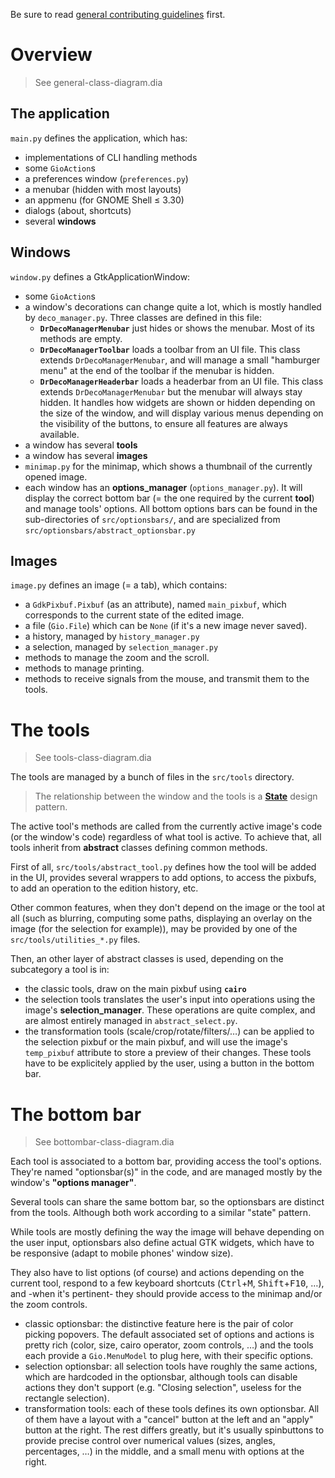 
Be sure to read [general contributing guidelines](../CONTRIBUTING.md#contribute-to-the-code)
first.

<!--[TOC]-->
<!--FIXME quand un objet retient qui l'a invoqué, c'est tjrs de la compo ??-->

# Overview

>See general-class-diagram.dia

## The application

`main.py` defines the application, which has:

- implementations of CLI handling methods
- some `GioAction`s
- a preferences window (`preferences.py`)
- a menubar (hidden with most layouts)
- an appmenu (for GNOME Shell ≤ 3.30)
- dialogs (about, shortcuts)
- several **windows**

## Windows

`window.py` defines a GtkApplicationWindow:

- some `GioAction`s
- a window's decorations can change quite a lot, which is mostly handled by
`deco_manager.py`. Three classes are defined in this file:
	- **`DrDecoManagerMenubar`** just hides or shows the menubar. Most of its
	methods are empty.
	- **`DrDecoManagerToolbar`** loads a toolbar from an UI file. This class
	extends `DrDecoManagerMenubar`, and will manage a small "hamburger menu" at
	the end of the toolbar if the menubar is hidden.
	- **`DrDecoManagerHeaderbar`** loads a headerbar from an UI file. This class
	extends `DrDecoManagerMenubar` but the menubar will always stay hidden.
	It handles how widgets are shown or hidden depending on the size of the
	window, and will display various menus depending on the visibility of the
	buttons, to ensure all features are always available.
- a window has several **tools**
- a window has several **images**
- `minimap.py` for the minimap, which shows a thumbnail of the currently opened image.
- each window has an **options_manager** (`options_manager.py`). It will display
the correct bottom bar (= the one required by the current **tool**) and manage
tools' options. All bottom options bars can be found in the sub-directories of
`src/optionsbars/`, and are specialized from `src/optionsbars/abstract_optionsbar.py`

## Images

`image.py` defines an image (= a tab), which contains:

- a `GdkPixbuf.Pixbuf` (as an attribute), named `main_pixbuf`, which corresponds
to the current state of the edited image.
- a file (`Gio.File`) which can be `None` (if it's a new image never saved).
- a history, managed by `history_manager.py`
- a selection, managed by `selection_manager.py`
- methods to manage the zoom and the scroll.
- methods to manage printing.
- methods to receive signals from the mouse, and transmit them to the tools.

# The tools

>See tools-class-diagram.dia

The tools are managed by a bunch of files in the `src/tools` directory.

>The relationship between the window and the tools is a
**[State](https://en.wikipedia.org/wiki/State_pattern)** design pattern.

The active tool's methods are called from the currently active image's code (or
the window's code) regardless of what tool is active. To achieve that, all tools
inherit from **abstract** classes defining common methods.

First of all, `src/tools/abstract_tool.py` defines how the tool will be added in
the UI, provides several wrappers to add options, to access the pixbufs, to add
an operation to the edition history, etc.

Other common features, when they don't depend on the image or the tool at all
(such as blurring, computing some paths, displaying an overlay on the image (for
the selection for example)), may be provided by one of the
`src/tools/utilities_*.py` files.

Then, an other layer of abstract classes is used, depending on the subcategory a
tool is in:

- the classic tools, draw on the main pixbuf using **`cairo`**
- the selection tools translates the user's input into operations using the
image's **selection_manager**. These operations are quite complex, and are
almost entirely managed in `abstract_select.py`.
- the transformation tools (scale/crop/rotate/filters/…) can be applied to the
selection pixbuf or the main pixbuf, and will use the image's `temp_pixbuf`
attribute to store a preview of their changes. These tools have to be
explicitely applied by the user, using a button in the bottom bar.

# The bottom bar

>See bottombar-class-diagram.dia

Each tool is associated to a bottom bar, providing access the tool's options.
They're named "optionsbar(s)" in the code, and are managed mostly by the
window's **"options manager"**.

Several tools can share the same bottom bar, so the optionsbars are distinct
from the tools. Although both work according to a similar "state" pattern.

While tools are mostly defining the way the image will behave depending on the
user input, optionsbars also define actual GTK widgets, which have to be
responsive (adapt to mobile phones' window size).

They also have to list options (of course) and actions depending on the current
tool, respond to a few keyboard shortcuts (<kbd>Ctrl</kbd>+<kbd>M</kbd>,
<kbd>Shift</kbd>+<kbd>F10</kbd>, …), and -when it's pertinent- they should
provide access to the minimap and/or the zoom controls.

- classic optionsbar: the distinctive feature here is the pair of color picking
popovers. The default associated set of options and actions is pretty rich
(color, size, cairo operator, zoom controls, …) and the tools each provide a
`Gio.MenuModel` to plug here, with their specific options.
- selection optionsbar: all selection tools have roughly the same actions, which
are hardcoded in the optionsbar, although tools can disable actions they don't
support (e.g. "Closing selection", useless for the rectangle selection).
- transformation tools: each of these tools defines its own optionsbar. All of
them have a layout with a "cancel" button at the left and an "apply" button at
the right. The rest differs greatly, but it's usually spinbuttons to provide
precise control over numerical values (sizes, angles, percentages, …) in the
middle, and a small menu with options at the right.


